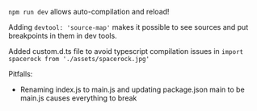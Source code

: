 `npm run dev` allows auto-compilation and reload!

Adding `devtool: 'source-map'` makes it possible to see sources and put breakpoints in them in dev tools.

Added custom.d.ts file to avoid typescript compilation issues in `import spacerock from './assets/spacerock.jpg'`

Pitfalls:
- Renaming index.js to main.js and updating package.json main to be main.js causes everything to break
